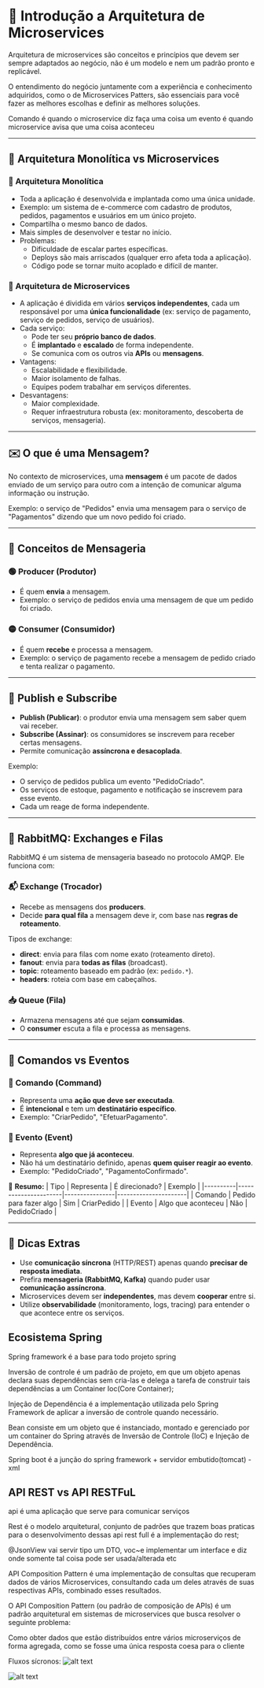 # 📘 Introdução a Arquitetura de Microservices

Arquitetura de microservices são conceitos e princípios que devem ser sempre adaptados ao negócio, não é um modelo e nem um padrão pronto e replicável.

O entendimento do negócio juntamente com a experiência e conhecimento adquiridos, como o de Microservices Patters, são essenciais para você fazer as melhores escolhas e definir as melhores soluções.

Comando é quando o microservice diz faça uma coisa
um evento é quando microservice avisa que uma coisa aconteceu

---

## 🧱 Arquitetura Monolítica vs Microservices

### 🧱 Arquitetura Monolítica

- Toda a aplicação é desenvolvida e implantada como uma única unidade.
- Exemplo: um sistema de e-commerce com cadastro de produtos, pedidos, pagamentos e usuários em um único projeto.
- Compartilha o mesmo banco de dados.
- Mais simples de desenvolver e testar no início.
- Problemas:
  - Dificuldade de escalar partes específicas.
  - Deploys são mais arriscados (qualquer erro afeta toda a aplicação).
  - Código pode se tornar muito acoplado e difícil de manter.

### 🔗 Arquitetura de Microservices

- A aplicação é dividida em vários **serviços independentes**, cada um responsável por uma **única funcionalidade** (ex: serviço de pagamento, serviço de pedidos, serviço de usuários).
- Cada serviço:
  - Pode ter seu **próprio banco de dados**.
  - É **implantado** e **escalado** de forma independente.
  - Se comunica com os outros via **APIs** ou **mensagens**.
- Vantagens:
  - Escalabilidade e flexibilidade.
  - Maior isolamento de falhas.
  - Equipes podem trabalhar em serviços diferentes.
- Desvantagens:
  - Maior complexidade.
  - Requer infraestrutura robusta (ex: monitoramento, descoberta de serviços, mensageria).

---

## ✉️ O que é uma Mensagem?

No contexto de microservices, uma **mensagem** é um pacote de dados enviado de um serviço para outro com a intenção de comunicar alguma informação ou instrução.

Exemplo: o serviço de "Pedidos" envia uma mensagem para o serviço de "Pagamentos" dizendo que um novo pedido foi criado.

---

## 🔄 Conceitos de Mensageria

### 🟢 Producer (Produtor)

- É quem **envia** a mensagem.
- Exemplo: o serviço de pedidos envia uma mensagem de que um pedido foi criado.

### 🟡 Consumer (Consumidor)

- É quem **recebe** e processa a mensagem.
- Exemplo: o serviço de pagamento recebe a mensagem de pedido criado e tenta realizar o pagamento.

---

## 📢 Publish e Subscribe

- **Publish (Publicar)**: o produtor envia uma mensagem sem saber quem vai receber.
- **Subscribe (Assinar)**: os consumidores se inscrevem para receber certas mensagens.
- Permite comunicação **assíncrona e desacoplada**.

Exemplo:
- O serviço de pedidos publica um evento "PedidoCriado".
- Os serviços de estoque, pagamento e notificação se inscrevem para esse evento.
- Cada um reage de forma independente.

---

## 🐇 RabbitMQ: Exchanges e Filas

RabbitMQ é um sistema de mensageria baseado no protocolo AMQP. Ele funciona com:

### 📬 Exchange (Trocador)

- Recebe as mensagens dos **producers**.
- Decide **para qual fila** a mensagem deve ir, com base nas **regras de roteamento**.

Tipos de exchange:
- **direct**: envia para filas com nome exato (roteamento direto).
- **fanout**: envia para **todas as filas** (broadcast).
- **topic**: roteamento baseado em padrão (ex: `pedido.*`).
- **headers**: roteia com base em cabeçalhos.

### 📥 Queue (Fila)

- Armazena mensagens até que sejam **consumidas**.
- O **consumer** escuta a fila e processa as mensagens.

---

## 🧭 Comandos vs Eventos

### 📘 Comando (Command)

- Representa uma **ação que deve ser executada**.
- É **intencional** e tem um **destinatário específico**.
- Exemplo: "CriarPedido", "EfetuarPagamento".

### 📗 Evento (Event)

- Representa **algo que já aconteceu**.
- Não há um destinatário definido, apenas **quem quiser reagir ao evento**.
- Exemplo: "PedidoCriado", "PagamentoConfirmado".

📌 **Resumo:**
| Tipo     | Representa           | É direcionado? | Exemplo              |
|----------|----------------------|----------------|----------------------|
| Comando  | Pedido para fazer algo | Sim            | CriarPedido          |
| Evento   | Algo que aconteceu     | Não            | PedidoCriado         |

---

## 🧠 Dicas Extras

- Use **comunicação síncrona** (HTTP/REST) apenas quando **precisar de resposta imediata**.
- Prefira **mensageria (RabbitMQ, Kafka)** quando puder usar **comunicação assíncrona**.
- Microservices devem ser **independentes**, mas devem **cooperar** entre si.
- Utilize **observabilidade** (monitoramento, logs, tracing) para entender o que acontece entre os serviços.

## Ecosistema Spring

Spring framework é a base para todo projeto spring

Inversão de controle é um padrão de projeto, em que um objeto apenas declara suas dependências sem cria-las e delega a tarefa de construir tais dependências a um Container Ioc(Core Container);

Injeção de Dependência é a implementação utilizada pelo Spring Framework de aplicar a inversão de controle quando necessário.

Bean consiste em um objeto que é instanciado, montado e gerenciado por um container do Spring através de Inversão de Controle (IoC) e Injeção de Dependência.

Spring boot é a junção do spring framework + servidor embutido(tomcat) - xml

## API REST vs API RESTFuL

api é uma aplicação que serve para comunicar serviços

Rest é o modelo arquitetural, conjunto de padrões que trazem boas praticas para o desenvolvimento dessas api
rest full é a implementação do rest;

@JsonView vai servir tipo um DTO, voc~e implementar um interface e diz onde somente tal coisa pode ser usada/alterada etc

API Composition Pattern é uma implementação de consultas que recuperam dados de vários Microservices, consultando cada um deles através de suas respectivas APIs, combinado esses resultados.

O API Composition Pattern (ou padrão de composição de APIs) é um padrão arquitetural em sistemas de microservices que busca resolver o seguinte problema:

Como obter dados que estão distribuídos entre vários microserviços de forma agregada, como se fosse uma única resposta coesa para o cliente

Fluxos sícronos:
![alt text](image-1.png)

![alt text](image.png)